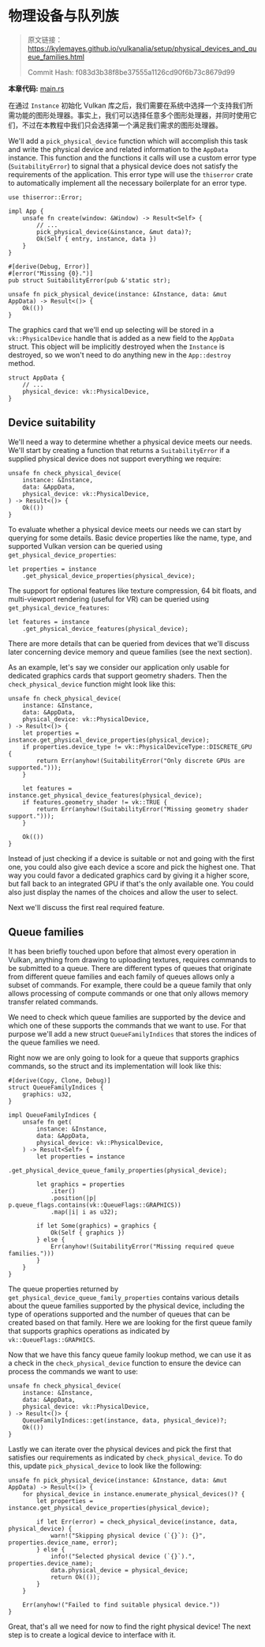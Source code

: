 # 物理设备与队列族

> 原文链接：<https://kylemayes.github.io/vulkanalia/setup/physical_devices_and_queue_families.html>
> 
> Commit Hash: f083d3b38f8be37555a1126cd90f6b73c8679d99

**本章代码:** [main.rs](https://github.com/KyleMayes/vulkanalia/tree/master/tutorial/src/03_physical_device_selection.rs)

在通过 `Instance` 初始化 Vulkan 库之后，我们需要在系统中选择一个支持我们所需功能的图形处理器。事实上，我们可以选择任意多个图形处理器，并同时使用它们，不过在本教程中我们只会选择第一个满足我们需求的图形处理器。

We'll add a `pick_physical_device` function which will accomplish this task and write the physical device and related information to the `AppData` instance. This function and the functions it calls will use a custom error type (`SuitabilityError`) to signal that a physical device does not satisfy the requirements of the application. This error type will use the `thiserror` crate to automatically implement all the necessary boilerplate for an error type.

```rust,noplaypen
use thiserror::Error;

impl App {
    unsafe fn create(window: &Window) -> Result<Self> {
        // ...
        pick_physical_device(&instance, &mut data)?;
        Ok(Self { entry, instance, data })
    }
}

#[derive(Debug, Error)]
#[error("Missing {0}.")]
pub struct SuitabilityError(pub &'static str);

unsafe fn pick_physical_device(instance: &Instance, data: &mut AppData) -> Result<()> {
    Ok(())
}
```

The graphics card that we'll end up selecting will be stored in a `vk::PhysicalDevice` handle that is added as a new field to the `AppData` struct. This object will be implicitly destroyed when the `Instance` is destroyed, so we won't need to do anything new in the `App::destroy` method.

```rust,noplaypen
struct AppData {
    // ...
    physical_device: vk::PhysicalDevice,
}
```

## Device suitability

We'll need a way to determine whether a physical device meets our needs. We'll start by creating a function that returns a `SuitabilityError` if a supplied physical device does not support everything we require:

```rust,noplaypen
unsafe fn check_physical_device(
    instance: &Instance,
    data: &AppData,
    physical_device: vk::PhysicalDevice,
) -> Result<()> {
    Ok(())
}
```

To evaluate whether a physical device meets our needs we can start by querying for some details. Basic device properties like the name, type, and supported Vulkan version can be queried using `get_physical_device_properties`:

```rust,noplaypen
let properties = instance
    .get_physical_device_properties(physical_device);
```

The support for optional features like texture compression, 64 bit floats, and multi-viewport rendering (useful for VR) can be queried using `get_physical_device_features`:

```rust,noplaypen
let features = instance
    .get_physical_device_features(physical_device);
```

There are more details that can be queried from devices that we'll discuss later concerning device memory and queue families (see the next section).

As an example, let's say we consider our application only usable for dedicated graphics cards that support geometry shaders. Then the `check_physical_device` function might look like this:

```rust,noplaypen
unsafe fn check_physical_device(
    instance: &Instance,
    data: &AppData,
    physical_device: vk::PhysicalDevice,
) -> Result<()> {
    let properties = instance.get_physical_device_properties(physical_device);
    if properties.device_type != vk::PhysicalDeviceType::DISCRETE_GPU {
        return Err(anyhow!(SuitabilityError("Only discrete GPUs are supported.")));
    }

    let features = instance.get_physical_device_features(physical_device);
    if features.geometry_shader != vk::TRUE {
        return Err(anyhow!(SuitabilityError("Missing geometry shader support.")));
    }

    Ok(())
}
```

Instead of just checking if a device is suitable or not and going with the first one, you could also give each device a score and pick the highest one. That way you could favor a dedicated graphics card by giving it a higher score, but fall back to an integrated GPU if that's the only available one. You could also just display the names of the choices and allow the user to select.

Next we'll discuss the first real required feature.

## Queue families

It has been briefly touched upon before that almost every operation in Vulkan, anything from drawing to uploading textures, requires commands to be submitted to a queue. There are different types of queues that originate from different queue families and each family of queues allows only a subset of commands. For example, there could be a queue family that only allows processing of compute commands or one that only allows memory transfer related commands.

We need to check which queue families are supported by the device and which one of these supports the commands that we want to use. For that purpose we'll add a new struct `QueueFamilyIndices` that stores the indices of the queue families we need.

Right now we are only going to look for a queue that supports graphics commands, so the struct and its implementation will look like this:

```rust,noplaypen
#[derive(Copy, Clone, Debug)]
struct QueueFamilyIndices {
    graphics: u32,
}

impl QueueFamilyIndices {
    unsafe fn get(
        instance: &Instance,
        data: &AppData,
        physical_device: vk::PhysicalDevice,
    ) -> Result<Self> {
        let properties = instance
            .get_physical_device_queue_family_properties(physical_device);

        let graphics = properties
            .iter()
            .position(|p| p.queue_flags.contains(vk::QueueFlags::GRAPHICS))
            .map(|i| i as u32);

        if let Some(graphics) = graphics {
            Ok(Self { graphics })
        } else {
            Err(anyhow!(SuitabilityError("Missing required queue families.")))
        }
    }
}
```

The queue properties returned by `get_physical_device_queue_family_properties` contains various details about the queue families supported by the physical device, including the type of operations supported and the number of queues that can be created based on that family. Here we are looking for the first queue family that supports graphics operations as indicated by `vk::QueueFlags::GRAPHICS`.

Now that we have this fancy queue family lookup method, we can use it as a check in the `check_physical_device` function to ensure the device can process the commands we want to use:

```rust,noplaypen
unsafe fn check_physical_device(
    instance: &Instance,
    data: &AppData,
    physical_device: vk::PhysicalDevice,
) -> Result<()> {
    QueueFamilyIndices::get(instance, data, physical_device)?;
    Ok(())
}
```

Lastly we can iterate over the physical devices and pick the first that satisfies our requirements as indicated by `check_physical_device`. To do this, update `pick_physical_device` to look like the following:

```rust,noplaypen
unsafe fn pick_physical_device(instance: &Instance, data: &mut AppData) -> Result<()> {
    for physical_device in instance.enumerate_physical_devices()? {
        let properties = instance.get_physical_device_properties(physical_device);

        if let Err(error) = check_physical_device(instance, data, physical_device) {
            warn!("Skipping physical device (`{}`): {}", properties.device_name, error);
        } else {
            info!("Selected physical device (`{}`).", properties.device_name);
            data.physical_device = physical_device;
            return Ok(());
        }
    }

    Err(anyhow!("Failed to find suitable physical device."))
}
```

Great, that's all we need for now to find the right physical device! The next step is to create a logical device to interface with it.
